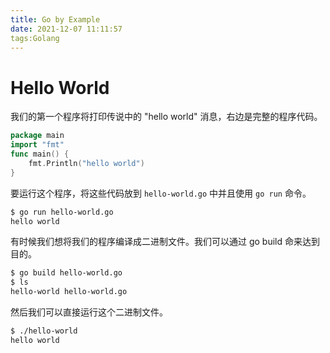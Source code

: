 ```yaml
---
title: Go by Example
date: 2021-12-07 11:11:57
tags:Golang
---
```


# Hello World
我们的第一个程序将打印传说中的 "hello world" 消息，右边是完整的程序代码。
```go
package main
import "fmt"
func main() {
    fmt.Println("hello world")
}
```

要运行这个程序，将这些代码放到 `hello-world.go` 中并且使用 `go run` 命令。

```bash
$ go run hello-world.go
hello world
```

有时候我们想将我们的程序编译成二进制文件。我们可以通过 go build 命来达到目的。
```bash
$ go build hello-world.go
$ ls
hello-world	hello-world.go
```

然后我们可以直接运行这个二进制文件。
```bash
$ ./hello-world
hello world
```

